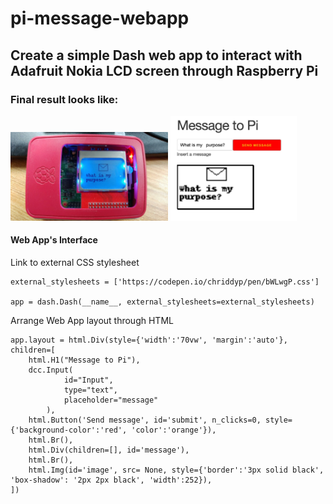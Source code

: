 
<h1> pi-message-webapp </h1> 

<h2>Create a simple Dash web app to interact with Adafruit Nokia LCD screen through Raspberry Pi</h2>

<h3>Final result looks like:</h3> 

<div float="left">
  <img src="/img/photoexample1.jpeg" width="50%" />
  <img src="/img/screenshot1.jpeg" width="40%" /> 
</div>


<h4>Web App's Interface </h4>

<p>Link to external CSS stylesheet</p>

``` 
external_stylesheets = ['https://codepen.io/chriddyp/pen/bWLwgP.css']

app = dash.Dash(__name__, external_stylesheets=external_stylesheets)

```
<p>Arrange Web App layout through HTML</p>

```
app.layout = html.Div(style={'width':'70vw', 'margin':'auto'}, children=[
    html.H1("Message to Pi"),
    dcc.Input(
            id="Input",
            type="text",
            placeholder="message"
        ),
    html.Button('Send message', id='submit', n_clicks=0, style={'background-color':'red', 'color':'orange'}),
    html.Br(),
    html.Div(children=[], id='message'),
    html.Br(),
    html.Img(id='image', src= None, style={'border':'3px solid black', 'box-shadow': '2px 2px black', 'width':252}),
])
```
